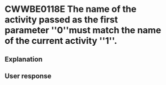 # CWWBE0118E The name of the activity passed as the first parameter ''0''must match the name of the current activity ''1''.

## Explanation

## User response